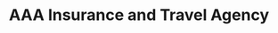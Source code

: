 ---
title: "AAA Insurance and Travel Agency"
url: /saint-peters/aaa-insurance-and-travel-agency/
shop: travel agency
---